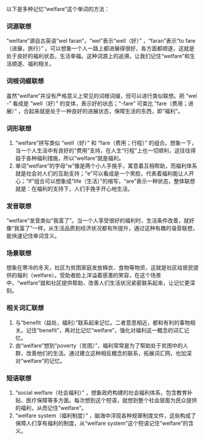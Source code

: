 以下是多种记忆“welfare”这个单词的方法：

### 词源联想
“welfare”源自古英语“wel faran”，“wel”表示“well（好）” ，“faran”表示“to fare（进展，旅行）” 。可以想象一个人一路上都进展得很好，各方面都顺遂，这就是处于良好的福利状态，生活幸福。这种词源上的追溯，让我们记住“welfare”和生活顺遂、福利相关。 

### 词根词缀联想 
虽然“welfare”并没有严格意义上常见的词根词缀，但可以进行类似联想。把 “wel -” 看成是 “well（好）” 的变体，表示好的状态；“-fare” 可类比 “fare（费用；进展）” ，合起来就是处于一种良好的进展状态，保障生活的东西，即“福利”。 

### 词形联想
1. “welfare”拼写类似 “well（好）” 和 “fare（费用；行程）” 的组合。想象一下，当一个人生活中有良好的“费用”支持，在人生“行程”上也一切顺利，这往往得益于各种福利措施，所以“welfare”就是福利。
2. 单词“welfare”的字母“w”像是两个小人手挽手，寓意着互相帮助，而福利体系就是社会对人们的互助支持；“e”可以看成是一个笑脸，代表着福利能让人开心；“lf”组合可以想象成“life（生活）”的缩写，“are”表示一种状态，整体联想就是：在福利的支持下，人们手挽手开心地生活。 

### 发音联想
“welfare”发音类似“我富了”。当一个人享受很好的福利时，生活条件改善，就好像“我富了”一样，从生活品质到经济状况都有所提升，通过这种有趣的谐音联想，能快速记住单词含义。 

### 场景联想 
想象在寒冷的冬天，社区为贫困家庭发放棉衣、食物等物资，这就是社区给居民提供的福利（welfare）。受助者脸上洋溢着感激的笑容，在这个场景中，“welfare”就和社区提供帮助、改善人们生活状况紧密联系起来，让记忆更深刻。 

### 相关词汇联想 
1. 与“benefit（益处，福利）”联系起来记忆。二者意思相近，都和有利的事物相关。记住“benefit”，再对比记忆“welfare”，强化对福利这一概念的词汇记忆。 
2. 由“welfare”想到“poverty（贫困）”，福利常常是为了帮助处于贫困中的人群，改善他们的生活。通过建立这种相反概念的联系，拓展词汇网，也加深对“welfare”的记忆。 

### 短语联想 
1. “social welfare（社会福利）” ，想象政府构建的社会福利体系，包含教育补贴、医疗保障等多方面。每次想到这个短语，就想到整个社会层面为民众提供的福利，从而记住“welfare”。 
2. “welfare system（福利制度）” ，脑海中浮现各种规章制度文件，这些构成了保障人们享有福利的制度，从“welfare system”这个短语记住“welfare”的含义。 
